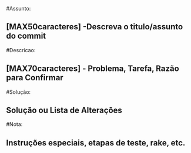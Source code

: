#Assunto: 
## [MAX50caracteres] -Descreva o titulo/assunto do commit

#Descricao:
## [MAX70caracteres] - Problema, Tarefa, Razão para Confirmar 

#Solução:
## Solução ou Lista de Alterações 

#Nota: 
## Instruções especiais, etapas de teste, rake, etc.